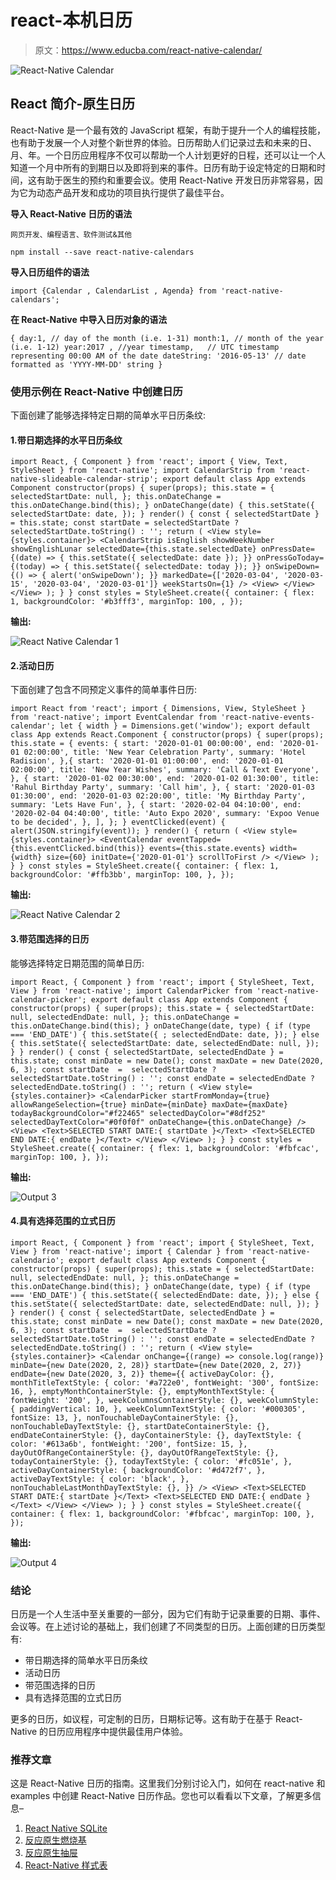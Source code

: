 # react-本机日历

> 原文：<https://www.educba.com/react-native-calendar/>

![React-Native Calendar](img/9579990c453e468ffc68a5aa956de67d.png)



## React 简介-原生日历

React-Native 是一个最有效的 JavaScript 框架，有助于提升一个人的编程技能，也有助于发展一个人对整个新世界的体验。日历帮助人们记录过去和未来的日、月、年。一个日历应用程序不仅可以帮助一个人计划更好的日程，还可以让一个人知道一个月中所有的到期日以及即将到来的事件。日历有助于设定特定的日期和时间，这有助于医生的预约和重要会议。使用 React-Native 开发日历非常容易，因为它为动态产品开发和成功的项目执行提供了最佳平台。

**导入 React-Native 日历的语法**

<small>网页开发、编程语言、软件测试&其他</small>

`npm install --save react-native-calendars`

**导入日历组件的语法**

`import {Calendar
, CalendarList
, Agenda} from 'react-native-calendars';`

**在 React-Native 中导入日历对象的语法**

`{
day:1,
// day of the month (i.e. 1-31)
month:1,
// month of the year (i.e. 1-12)
year:2017 , //year
timestamp,   // UTC timestamp representing 00:00 AM of the date dateString: '2016-05-13' // date formatted as 'YYYY-MM-DD' string
}`

### 使用示例在 React-Native 中创建日历

下面创建了能够选择特定日期的简单水平日历条纹:

#### 1.带日期选择的水平日历条纹

`import React, { Component } from 'react';
import {
View, Text,
StyleSheet
} from 'react-native';
import CalendarStrip from 'react-native-slideable-calendar-strip';
export default class App extends Component
constructor(props) {
super(props);
this.state = {
selectedStartDate: null,
};
this.onDateChange = this.onDateChange.bind(this);
}
onDateChange(date) {
this.setState({
selectedStartDate: date,
});
}
render() {
const { selectedStartDate } = this.state;
const startDate = selectedStartDate ? selectedStartDate.toString() :
'';
return (
<View style={styles.container}>
<CalendarStrip isEnglish showWeekNumber showEnglishLunar
selectedDate={this.state.selectedDate} onPressDate={(date) => { this.setState({ selectedDate: date });
}}
onPressGoToday={(today) => { this.setState({ selectedDate: today });
}}
onSwipeDown={() => { alert('onSwipeDown');
}}
markedDate={['2020-03-04', '2020-03-15', '2020-03-04', '2020-03-01']}
weekStartsOn={1}
/>
<View>
</View>
</View>
);
}
}
const styles = StyleSheet.create({ container: {
flex: 1,
backgroundColor: '#b3fff3', marginTop: 100,
,
});`

**输出:**

![React Native Calendar 1](img/fd23d0553bc1b42d6559f6e106c49245.png)



#### 2.活动日历

下面创建了包含不同预定义事件的简单事件日历:

`import React from 'react'; import { Dimensions,
View,
StyleSheet }
from 'react-native';
import EventCalendar from 'react-native-events-calendar'; let { width } = Dimensions.get('window');
export default class App extends React.Component { constructor(props) {
super(props); this.state = {
events:
{
start: '2020-01-01 00:00:00',
end: '2020-01-01 02:00:00',
title: 'New Year Celebration Party', summary: 'Hotel Radision',
},{
start: '2020-01-01 01:00:00',
end: '2020-01-01 02:00:00',
title: 'New Year Wishes', summary: 'Call & Text Everyone',
},
{
start: '2020-01-02 00:30:00',
end: '2020-01-02 01:30:00',
title: 'Rahul Birthday Party', summary: 'Call him',
},
{
start: '2020-01-03 01:30:00',
end: '2020-01-03 02:20:00',
title: 'My Birthday Party', summary: 'Lets Have Fun',
},
{
start: '2020-02-04 04:10:00',
end: '2020-02-04 04:40:00',
title: 'Auto Expo 2020',
summary: 'Expoo Venue to be decided',
},
],
};
}
eventClicked(event) { alert(JSON.stringify(event));
}
render() { return (
<View style={styles.container}>
<EventCalendar eventTapped={this.eventClicked.bind(this)} events={this.state.events}
width={width} size={60}
initDate={'2020-01-01'} scrollToFirst
/>
</View>
);
}
}
const styles = StyleSheet.create({ container: {
flex: 1,
backgroundColor: '#ffb3bb', marginTop: 100,
},
});`

**输出:**

![React Native Calendar 2](img/27d63e35e32cd0d51199338496a3232a.png)



#### 3.带范围选择的日历

能够选择特定日期范围的简单日历:

`import React, { Component } from 'react'; import {
StyleSheet, Text,
View
} from 'react-native';
import CalendarPicker from 'react-native-calendar-picker';
export default class App extends Component { constructor(props) {
super(props); this.state = {
selectedStartDate: null, selectedEndDate: null,
};
this.onDateChange = this.onDateChange.bind(this);
}
onDateChange(date, type) { if (type === 'END_DATE') {
this.setState({
;
selectedEndDate: date,
});
} else { this.setState({
selectedStartDate: date, selectedEndDate: null,
});
}
}
render() {
const { selectedStartDate, selectedEndDate } = this.state;
const minDate = new Date();
const maxDate = new Date(2020, 6, 3);
const startDate  =  selectedStartDate ? selectedStartDate.toString() :
'';
const endDate = selectedEndDate ? selectedEndDate.toString() : '';
return (
<View style={styles.container}>
<CalendarPicker startFromMonday={true} allowRangeSelection={true} minDate={minDate} maxDate={maxDate} todayBackgroundColor="#f22465" selectedDayColor="#8df252" selectedDayTextColor="#0f0f0f" onDateChange={this.onDateChange}
/>
<View>
<Text>SELECTED START DATE:{ startDate }</Text>
<Text>SELECTED END DATE:{ endDate }</Text>
</View>
</View>
);
}
}
const styles = StyleSheet.create({ container: {
flex: 1,
backgroundColor: '#fbfcac', marginTop: 100,
},
});`

**输出:**

![Output 3](img/69669ae649be52a88323ef600dae0e27.png "Output 3")



#### 4.具有选择范围的立式日历

`import React, { Component } from 'react'; import {
StyleSheet, Text,
View
} from 'react-native';
import { Calendar } from 'react-native-calendario';
export default class App extends Component { constructor(props) {
super(props); this.state = {
selectedStartDate: null, selectedEndDate: null,
};
this.onDateChange = this.onDateChange.bind(this);
}
onDateChange(date, type) {
if (type === 'END_DATE') { this.setState({
selectedEndDate: date,
});
} else { this.setState({
selectedStartDate: date, selectedEndDate: null,
});
}
}
render() {
const { selectedStartDate, selectedEndDate } = this.state;
const minDate = new Date();
const maxDate = new Date(2020, 6, 3);
const startDate  =  selectedStartDate ? selectedStartDate.toString() :
'';
const endDate = selectedEndDate ? selectedEndDate.toString() : '';
return (
<View style={styles.container}>
<Calendar
onChange={(range) => console.log(range)} minDate={new Date(2020, 2, 28)}
startDate={new Date(2020, 2, 27)}
endDate={new Date(2020, 3, 2)} theme={{
activeDayColor: {}, monthTitleTextStyle: {
color: '#a722e0', fontWeight: '300',
fontSize: 16,
},
emptyMonthContainerStyle: {}, emptyMonthTextStyle: {
fontWeight: '200',
},
weekColumnsContainerStyle: {}, weekColumnStyle: {
paddingVertical: 10,
},
weekColumnTextStyle: { color: '#000305',
fontSize: 13,
},
nonTouchableDayContainerStyle: {},
nonTouchableDayTextStyle: {}, startDateContainerStyle: {}, endDateContainerStyle: {}, dayContainerStyle: {}, dayTextStyle: {
color: '#613a6b', fontWeight: '200',
fontSize: 15,
},
dayOutOfRangeContainerStyle: {}, dayOutOfRangeTextStyle: {}, todayContainerStyle: {}, todayTextStyle: {
color: '#fc051e',
},
activeDayContainerStyle: { backgroundColor: '#d472f7',
},
activeDayTextStyle: { color: 'black',
},
nonTouchableLastMonthDayTextStyle: {},
}}
/>
<View>
<Text>SELECTED START DATE:{ startDate }</Text>
<Text>SELECTED END DATE:{ endDate }</Text>
</View>
</View>
);
}
}
const styles = StyleSheet.create({ container: {
flex: 1,
backgroundColor: '#fbfcac', marginTop: 100,
},
});`

**输出:**

![Output 4](img/07bbd68a5e2a58b268f72972260ead5a.png "Output 4")



### 结论

日历是一个人生活中至关重要的一部分，因为它们有助于记录重要的日期、事件、会议等。在上述讨论的基础上，我们创建了不同类型的日历。上面创建的日历类型有:

*   带日期选择的简单水平日历条纹
*   活动日历
*   带范围选择的日历
*   具有选择范围的立式日历

更多的日历，如议程，可定制的日历，日期标记等。这有助于在基于 React-Native 的日历应用程序中提供最佳用户体验。

### 推荐文章

这是 React-Native 日历的指南。这里我们分别讨论入门，如何在 react-native 和 examples 中创建 React-Native 日历作品。您也可以看看以下文章，了解更多信息–

1.  [React Native SQLite](https://www.educba.com/react-native-sqlite/)
2.  [反应原生燃烧基](https://www.educba.com/react-native-firebase/)
3.  [反应原生抽屉](https://www.educba.com/react-native-drawer/)
4.  [React-Native 样式表](https://www.educba.com/react-native-stylesheet/)